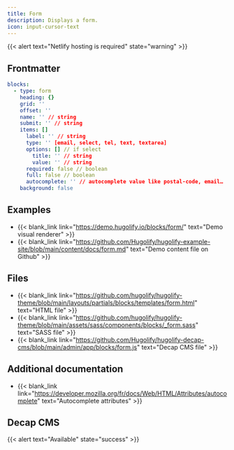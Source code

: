 ```yaml
---
title: Form
description: Displays a form.
icon: input-cursor-text
---
```


{{< alert text="Netlify hosting is required" state="warning" >}}

## Frontmatter

```yml
blocks:
  - type: form
    heading: {}
    grid: ''
    offset: ''
    name: '' // string
    submit: '' // string
    items: []
      label: '' // string
      type: '' [email, select, tel, text, textarea]
      options: [] // if select
        title: '' // string
        value: '' // string
      required: false // boolean
      full: false // boolean
      autocomplete: '' // autocomplete value like postal-code, email…
    background: false
```

## Examples

- {{< blank_link link="https://demo.hugolify.io/blocks/form/" text="Demo visual renderer" >}}
- {{< blank_link link="https://github.com/Hugolify/hugolify-example-site/blob/main/content/docs/form.md" text="Demo content file on Github" >}}

## Files

- {{< blank_link link="https://github.com/hugolify/hugolify-theme/blob/main/layouts/partials/blocks/templates/form.html" text="HTML file" >}}
- {{< blank_link link="https://github.com/hugolify/hugolify-theme/blob/main/assets/sass/components/blocks/_form.sass" text="SASS file" >}}
- {{< blank_link link="https://github.com/Hugolify/hugolify-decap-cms/blob/main/admin/app/blocks/form.js" text="Decap CMS file" >}}

## Additional documentation

- {{< blank_link link="https://developer.mozilla.org/fr/docs/Web/HTML/Attributes/autocomplete" text="Autocomplete attributes" >}}

## Decap CMS

{{< alert text="Available" state="success" >}}
